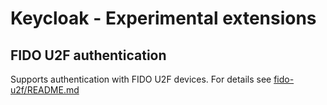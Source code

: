 # Keycloak - Experimental extensions

## FIDO U2F authentication

Supports authentication with FIDO U2F devices. For details see [fido-u2f/README.md](fido-u2f/README.md)
